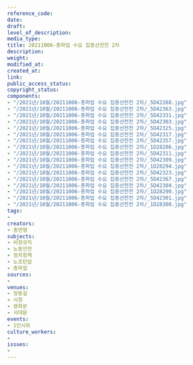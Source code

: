 ```yaml
---
reference_code: 
date: 
draft: 
level_of_description: 
media_type: 
title: 20211006-총파업 수요 집중선전전 2차
description: 
weight: 
modified_at: 
created_at: 
link: 
public_access_status: 
copyright_status: 
components:
- "/2021년/10월/20211006-총파업 수요 집중선전전 2차/_5D42288.jpg"
- "/2021년/10월/20211006-총파업 수요 집중선전전 2차/_5D42363.jpg"
- "/2021년/10월/20211006-총파업 수요 집중선전전 2차/_5D42331.jpg"
- "/2021년/10월/20211006-총파업 수요 집중선전전 2차/_5D42303.jpg"
- "/2021년/10월/20211006-총파업 수요 집중선전전 2차/_5D42325.jpg"
- "/2021년/10월/20211006-총파업 수요 집중선전전 2차/_5D42317.jpg"
- "/2021년/10월/20211006-총파업 수요 집중선전전 2차/_5D42357.jpg"
- "/2021년/10월/20211006-총파업 수요 집중선전전 2차/_1D28286.jpg"
- "/2021년/10월/20211006-총파업 수요 집중선전전 2차/_5D42311.jpg"
- "/2021년/10월/20211006-총파업 수요 집중선전전 2차/_5D42309.jpg"
- "/2021년/10월/20211006-총파업 수요 집중선전전 2차/_1D28294.jpg"
- "/2021년/10월/20211006-총파업 수요 집중선전전 2차/_5D42323.jpg"
- "/2021년/10월/20211006-총파업 수요 집중선전전 2차/_5D42367.jpg"
- "/2021년/10월/20211006-총파업 수요 집중선전전 2차/_5D42304.jpg"
- "/2021년/10월/20211006-총파업 수요 집중선전전 2차/_1D28290.jpg"
- "/2021년/10월/20211006-총파업 수요 집중선전전 2차/_5D42301.jpg"
- "/2021년/10월/20211006-총파업 수요 집중선전전 2차/_1D28300.jpg"
tags:
- 
creators:
- 총연맹
subjects:
- 비정규직
- 노동안전
- 정치정책
- 노조탄압
- 총파업
sources:
- 
venues:
- 정동길
- 시청
- 광화문
- 서대문
events:
- 1인시위
culture_workers:
- 
issues:
- 
---
```

